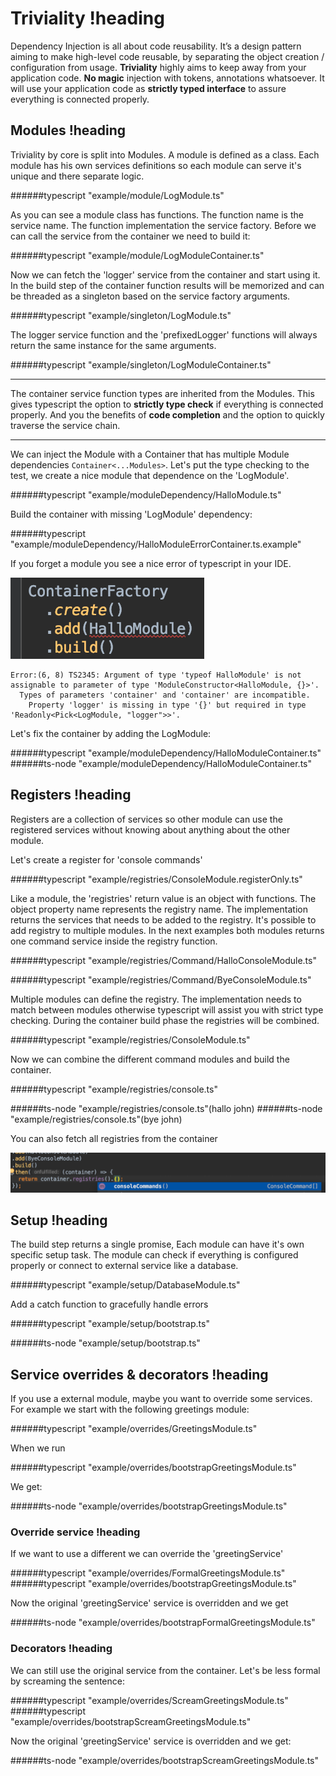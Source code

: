 # Triviality !heading

Dependency Injection is all about code reusability. 
It’s a design pattern aiming to make high-level code reusable, 
by separating the object creation / configuration from usage. **Triviality** highly aims to keep away from your application code. 
**No magic** injection with tokens, annotations whatsoever. It will use your application code 
as **strictly typed interface** to assure everything is connected properly. 

## Modules !heading

Triviality by core is split into Modules. A module is defined as a class. Each module has his own services definitions 
so each module can serve it's unique and there separate logic.

######typescript "example/module/LogModule.ts"

As you can see a module class has functions. The function name is the service name. The function implementation the service factory. Before we can call the service from the container
we need to build it:

######typescript "example/module/LogModuleContainer.ts"

Now we can fetch the 'logger' service from the container and start using it. In the build step of the container function results will be memorized and can be threaded as a 
singleton based on the service factory arguments.

######typescript "example/singleton/LogModule.ts"

The logger service function and the 'prefixedLogger' functions will always return the same instance for the same arguments. 

######typescript "example/singleton/LogModuleContainer.ts"
___

The container service function types are inherited from the Modules.
This gives typescript the option to **strictly type check** if everything is connected properly. 
And you the benefits of **code completion** and the option to quickly traverse the service chain.
___

We can inject the Module with a Container that has multiple Module dependencies ```Container<...Modules>```. Let's put 
the type checking to the test, we create a nice module that dependence on the 'LogModule'. 

######typescript "example/moduleDependency/HalloModule.ts"

Build the container with missing 'LogModule' dependency:

######typescript "example/moduleDependency/HalloModuleErrorContainer.ts.example"

If you forget a module you see a nice error of typescript in your IDE.

!["Module requirement error"](./example/moduleDependency/HalloModuleErrorContainer.png)

    Error:(6, 8) TS2345: Argument of type 'typeof HalloModule' is not assignable to parameter of type 'ModuleConstructor<HalloModule, {}>'.
      Types of parameters 'container' and 'container' are incompatible.
        Property 'logger' is missing in type '{}' but required in type 'Readonly<Pick<LogModule, "logger">>'.

Let's fix the container by adding the LogModule:

######typescript "example/moduleDependency/HalloModuleContainer.ts"
######ts-node "example/moduleDependency/HalloModuleContainer.ts"

## Registers !heading

Registers are a collection of services so other module can use the registered services without knowing about anything about the other module.

Let's create a register for 'console commands'

######typescript "example/registries/ConsoleModule.registerOnly.ts"

Like a module, the 'registries' return value is an object with functions. The object property name represents the registry name. 
The implementation returns the services that needs to be added to the registry. It's possible to add
registry to multiple modules. In the next examples both modules returns one command service inside the registry function.
 
######typescript "example/registries/Command/HalloConsoleModule.ts"

######typescript "example/registries/Command/ByeConsoleModule.ts"

Multiple modules can define the registry. The implementation needs to match between modules otherwise typescript will assist you with strict type checking.
During the container build phase the registries will be combined. 

######typescript "example/registries/ConsoleModule.ts"

Now we can combine the different command modules and build the container.

######typescript "example/registries/console.ts"

######ts-node "example/registries/console.ts"(hallo john)
######ts-node "example/registries/console.ts"(bye john)

You can also fetch all registries from the container

!["containerRegistries"](./example/registries/containerRegistries.png)

## Setup !heading

The build step returns a single promise, Each module can have it's own specific setup
task. The module can check if everything is configured properly or connect to external service like a database.

######typescript "example/setup/DatabaseModule.ts"

Add a catch function to gracefully handle errors

######typescript "example/setup/bootstrap.ts"

######ts-node "example/setup/bootstrap.ts"

## Service overrides & decorators !heading

If you use a external module, maybe you want to override some services. For example we start with the following greetings module:

######typescript "example/overrides/GreetingsModule.ts"

When we run 

######typescript "example/overrides/bootstrapGreetingsModule.ts"

We get:

######ts-node "example/overrides/bootstrapGreetingsModule.ts"

### Override service !heading

If we want to use a different we can override the 'greetingService'

######typescript "example/overrides/FormalGreetingsModule.ts"
######typescript "example/overrides/bootstrapGreetingsModule.ts"

Now the original 'greetingService' service is overridden and we get 

######ts-node "example/overrides/bootstrapFormalGreetingsModule.ts"

### Decorators !heading

We can still use the original service from the container. Let's be less formal by screaming the sentence: 

######typescript "example/overrides/ScreamGreetingsModule.ts"
######typescript "example/overrides/bootstrapScreamGreetingsModule.ts"

Now the original 'greetingService' service is overridden and we get:

######ts-node "example/overrides/bootstrapScreamGreetingsModule.ts"
